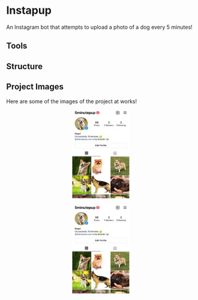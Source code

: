 # Instapup
An Instagram bot that attempts to upload a photo of a dog every 5 minutes!

## Tools

## Structure

## Project Images

Here are some of the images of the project at works!

<p align="center"><img src="https://raw.githubusercontent.com/elianalopez/Instapup/main/project_images/instapup1.jpeg" width="30%" height="30%"></p>


<p align="center"><img src="https://raw.githubusercontent.com/elianalopez/Instapup/main/project_images/instapup2.jpeg" width="30%" height="30%"></p>


